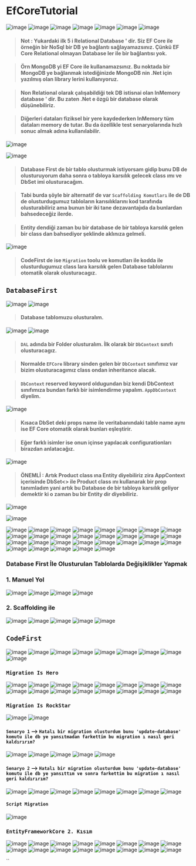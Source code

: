 # EfCoreTutorial

![image](https://user-images.githubusercontent.com/49749125/164887227-827a2123-7568-4030-8762-a1893bef77c9.png)
![image](https://user-images.githubusercontent.com/49749125/164887242-a41ececf-6fcb-4540-9e83-3d4708edc7eb.png)
![image](https://user-images.githubusercontent.com/49749125/164887249-d5524820-a7af-4a21-b697-b28f5f78ce86.png)
![image](https://user-images.githubusercontent.com/49749125/164887259-078f2b2e-b7c8-43d3-b7af-5624dfa848fe.png)
![image](https://user-images.githubusercontent.com/49749125/164887283-584478ae-445f-458f-81f5-9eb51a04163c.png)
![image](https://user-images.githubusercontent.com/49749125/164887292-8a0de8b8-3a0a-4a69-a4b1-21f21f53c01b.png)
![image](https://user-images.githubusercontent.com/49749125/164887314-a3b6a5dc-a5da-4cdc-a09b-d91e9bf5f48b.png)

> #### Not : Yukardaki ilk 5 i Relational Database ' dir. Siz EF Core ile örneğin bir NoSql bir DB ye bağlantı sağlayamazsınız. Çünkü EF Core Relational olmayan Database ler ile bir bağlantısı yok. 

> #### Örn MongoDB yi EF Core ile kullanamazsınız. Bu noktada bir MongoDB ye bağlanmak istediğinizde MongoDB nin .Net için yazılmış olan library lerini kullanıyoruz.

> #### Non Relational olarak çalışabildiği tek DB istisnai olan InMemory database ' dir. Bu zaten .Net e özgü bir database olarak düşünebiliriz.

> #### Diğerleri dataları fiziksel bir yere kaydederken InMemory tüm dataları memory de tutar. Bu da özellikle test senaryolarında hızlı sonuc almak adına kullanılabilir.

![image](https://user-images.githubusercontent.com/49749125/164888255-7fc8158e-cd32-4cc1-9e5a-f0f78f680adf.png)

![image](https://user-images.githubusercontent.com/49749125/164888322-d4f33fe7-b832-45a8-bee6-372b5a432ae8.png)

> #### Database First de bir tablo olusturmak istiyorsam gidip bunu DB de olusturuyorum daha sonra o tabloya karsılık gelecek class ımı ve DbSet imi olusturacağım.

> #### Tabi burda şöyle bir alternatif de var `Scaffolding Komutları` ile de DB de olusturdugumuz tabloların karısılıklarını kod tarafında olusturabiliriz ama bunun bir iki tane dezavantajıda da bunlardan bahsedeceğiz ilerde. 

> #### Entity dendiği zaman bu bir database de bir tabloya karsılık gelen bir class dan bahsediyor şeklinde aklınıza gelmeli.

![image](https://user-images.githubusercontent.com/49749125/164888491-6daf0e55-6327-4e08-bec0-80f3aa981ada.png)

> #### CodeFirst de ise `Migration` toolu ve komutları ile kodda ile olusturdugumuz class lara karsılık gelen Database tablolarını otomatik olarak olusturacagız.

##  `DatabaseFirst` 

![image](https://user-images.githubusercontent.com/49749125/164890392-425b0a88-15ba-46d2-af57-68da7b1fdcc5.png)
![image](https://user-images.githubusercontent.com/49749125/164890507-3c57d175-7f8b-47d4-8b50-94443feabb1e.png)

> #### Database tablomuzu olusturalım.

![image](https://user-images.githubusercontent.com/49749125/164891016-b6709eba-a086-4bc3-9b96-1daa102b0542.png)
![image](https://user-images.githubusercontent.com/49749125/164891128-d6eb086a-e28a-4ce3-a031-d634591e1d67.png)

> #### `DAL` adında bir Folder olusturalım. İlk olarak bir `DbContext` sınıfı olusturacagız. 

> #### Normalde `EFCore` library sinden gelen bir `DbContext` sınıfımız var bizim olusturacagımız class ondan inheritance alacak. 

> #### `DbContext` reserved keyword oldugundan biz kendi DbContext sınıfımıza bundan farklı bir isimlendirme yapalım. `AppDbContext` diyelim.

![image](https://user-images.githubusercontent.com/49749125/164891911-30e3e4fa-592d-4546-a426-e2966ab4b164.png)

> #### Kısaca DbSet deki props name ile veritabanındaki table name aynı ise EF Core otomatik olarak bunları eşleştirir.

> #### Eğer farklı isimler ise onun içinse yapılacak configurationları birazdan anlatacağız.

![image](https://user-images.githubusercontent.com/49749125/164892063-e12ffacd-5dfe-46f6-a4fe-52b328796d69.png)

> #### ÖNEMLİ : Artık Product class ına Entity diyebiliriz zira AppContext içerisinde DbSet<> ile Product class ını kullanarak bir prop tanımladım yani artık bu Database de bir tabloya karsılık geliyor demektir ki o zaman bu bir Entity dir diyebiliriz.

![image](https://user-images.githubusercontent.com/49749125/164893564-4bd7d2ad-7a55-425f-b9f7-94946208374f.png)

![image](https://user-images.githubusercontent.com/49749125/164893627-7c276870-43cc-435f-ba4e-9f8c303d079e.png)

![image](https://user-images.githubusercontent.com/49749125/164893678-7f25f5d1-b780-40b8-a3c1-1cb200feea0c.png)
![image](https://user-images.githubusercontent.com/49749125/164893725-ec83e984-e0b9-4f49-8cb3-64d8e17b0750.png)
![image](https://user-images.githubusercontent.com/49749125/164893765-00a72694-5f16-4427-8921-1f66c4cb54fa.png)
![image](https://user-images.githubusercontent.com/49749125/164893819-bcbb879b-df54-447e-b35b-0b1ef5a381e6.png)
![image](https://user-images.githubusercontent.com/49749125/164893956-d2110c44-29c1-42ce-b8c3-ee0f9ad51670.png)
![image](https://user-images.githubusercontent.com/49749125/164894019-d7dd4f9d-ebef-4642-b808-1b7d15fd4758.png)
![image](https://user-images.githubusercontent.com/49749125/164894064-6a74553d-36f9-4ec7-9d56-c5e1077730d9.png)
![image](https://user-images.githubusercontent.com/49749125/164894111-f0c99c7a-94af-47f4-a1f8-3b7ec7a6fe79.png)
![image](https://user-images.githubusercontent.com/49749125/164894211-148b8d7b-c332-4ca2-8f8a-5458aeec81a3.png)
![image](https://user-images.githubusercontent.com/49749125/164894384-46a481ce-0c91-4396-9df3-f7ec0b4254db.png)
![image](https://user-images.githubusercontent.com/49749125/164894509-e498f26d-7ea2-42d5-8c28-ca086c4f6fc8.png)
![image](https://user-images.githubusercontent.com/49749125/164894637-95962bbd-1d8c-4822-b645-79f2d2cc150a.png)
![image](https://user-images.githubusercontent.com/49749125/164894786-38365448-d7e1-4c55-b0fb-9a7f6ea0f77a.png)
![image](https://user-images.githubusercontent.com/49749125/164894879-26e92798-5247-4906-b145-d8670316c6aa.png)
![image](https://user-images.githubusercontent.com/49749125/164894943-dede3ecc-766f-4fb6-b0f0-3214d4f481cf.png)
![image](https://user-images.githubusercontent.com/49749125/164895068-d493b9f6-c349-4ec0-bbde-2d89ff8787ba.png)
![image](https://user-images.githubusercontent.com/49749125/164895013-2cfad7fa-21c8-4876-b322-f3bbdbff2da2.png)
![image](https://user-images.githubusercontent.com/49749125/164895338-88956ff5-fdec-4190-a6ad-641ef03641b9.png)
![image](https://user-images.githubusercontent.com/49749125/164895604-483f22f7-fcc4-45af-9e33-c967f503181f.png)
![image](https://user-images.githubusercontent.com/49749125/164896105-49ea8f7c-555c-48bf-927c-42da1e29ec9b.png)
![image](https://user-images.githubusercontent.com/49749125/164896229-f9bcac5b-9b6c-43fc-98f7-ed1390e899cf.png)
![image](https://user-images.githubusercontent.com/49749125/164896802-c3d81fdb-335d-4244-85a8-8ccf098bd433.png)
![image](https://user-images.githubusercontent.com/49749125/164896944-255845bd-c2d0-4773-a544-86a2bbd951fb.png)
![image](https://user-images.githubusercontent.com/49749125/164896983-a7daafb1-9b36-4165-973e-23053d0d003e.png)
![image](https://user-images.githubusercontent.com/49749125/164897763-b8187dd7-b03a-40a7-b553-661be12b532b.png)
![image](https://user-images.githubusercontent.com/49749125/164900929-645093cd-11d2-4d9c-adb1-057ffb4c1ffd.png)
![image](https://user-images.githubusercontent.com/49749125/164903607-be27e7f2-2e53-45e8-9f27-1dd72df17dd9.png)
![image](https://user-images.githubusercontent.com/49749125/164909937-5f1bdae6-e8bb-4fbb-92f6-1c8b8f111455.png)
![image](https://user-images.githubusercontent.com/49749125/164910376-c163ddbc-7098-4fdf-b144-3dbac6a626f2.png)

### Database First İle Olusturulan Tablolarda Değişiklikler Yapmak

### 1. Manuel Yol

![image](https://user-images.githubusercontent.com/49749125/164911990-a3f06084-69e5-49b3-ab02-ac0f603c5ac3.png)
![image](https://user-images.githubusercontent.com/49749125/164912036-4407992b-d9da-4953-b2e4-fbac43e8b580.png)
![image](https://user-images.githubusercontent.com/49749125/164912118-6a0e55e3-d9d7-4450-8cf2-6073c9b23e03.png)
![image](https://user-images.githubusercontent.com/49749125/164912239-1b3f303f-0ca2-4ec2-a0bd-739aa844dd52.png)


### 2. Scaffolding ile

![image](https://user-images.githubusercontent.com/49749125/164912571-5b118e91-b782-4fc1-9e00-a3933435f874.png)
![image](https://user-images.githubusercontent.com/49749125/164971353-ab04288d-2bb4-4d5f-82bf-1ec21c9c09a1.png)
![image](https://user-images.githubusercontent.com/49749125/164971725-f4a8b20e-3fc6-4c44-8f27-f2bf7ea5a92a.png)
![image](https://user-images.githubusercontent.com/49749125/164971856-55503802-6bdb-4203-a2cf-51a09149c8a3.png)
![image](https://user-images.githubusercontent.com/49749125/164971959-ce0d4b5d-10f0-4ecf-8ff0-256ef86fdbb1.png)

##  `CodeFirst`

![image](https://user-images.githubusercontent.com/49749125/164972369-d84f87ad-4f4a-42dc-a659-f7c9146e0c74.png)
![image](https://user-images.githubusercontent.com/49749125/164974192-07c6fd8b-7871-4ee6-8dbc-ce5463770cd1.png)
![image](https://user-images.githubusercontent.com/49749125/164974747-9ca13ea0-c3c6-4960-80f0-772413139e46.png)
![image](https://user-images.githubusercontent.com/49749125/164974849-65a4d163-0ddc-4fb1-a2cc-f8622eefeb29.png)
![image](https://user-images.githubusercontent.com/49749125/164978028-96eb6f0f-a526-4f4f-ba9c-747450287835.png)
![image](https://user-images.githubusercontent.com/49749125/164978009-db8161c7-ae4d-4572-ad1a-7a861ee99fdd.png)
![image](https://user-images.githubusercontent.com/49749125/164978020-111fa273-b893-41f9-b689-0585ebf7cc5e.png)
![image](https://user-images.githubusercontent.com/49749125/164977995-1d1e7f4e-710f-4945-ad3b-3c7d02d009f4.png)
![image](https://user-images.githubusercontent.com/49749125/164978336-5ecd2c24-9ef9-4dc6-828e-dab0b6055f65.png)

### `Migration Is Hero`
![image](https://user-images.githubusercontent.com/49749125/164978409-b346ea09-7775-4e8f-90d4-41938062de5b.png)
![image](https://user-images.githubusercontent.com/49749125/164980710-8739174e-fca2-47e8-b19b-d2c3f76c3564.png)
![image](https://user-images.githubusercontent.com/49749125/164981348-2250e1bd-6960-42ce-b613-9eff7dfbf714.png)
![image](https://user-images.githubusercontent.com/49749125/164981393-85fd2829-a00c-4bf1-8c04-30aded8626e8.png)
![image](https://user-images.githubusercontent.com/49749125/164981475-ea4964a6-9383-492b-8c29-067b23a3475b.png)
![image](https://user-images.githubusercontent.com/49749125/164981679-0732efa6-fe49-4f84-80ce-2b08100e88c0.png)
![image](https://user-images.githubusercontent.com/49749125/164981866-eccdb9a6-49cf-472a-b8da-f2d8c8d073d0.png)
![image](https://user-images.githubusercontent.com/49749125/164982291-92c8409b-11be-4b20-b99a-1c41c149592b.png)
![image](https://user-images.githubusercontent.com/49749125/164982680-9193e45a-c743-4354-81f2-d1fa7e2e5764.png)
![image](https://user-images.githubusercontent.com/49749125/164982787-a7903593-373a-4017-abd0-dc33f25e48e7.png)
![image](https://user-images.githubusercontent.com/49749125/164982858-c4df8e18-457e-4593-8df7-6291e99d4bd8.png)
![image](https://user-images.githubusercontent.com/49749125/164982962-5e0ef7d3-60d5-4599-a368-b78f74a1991c.png)
![image](https://user-images.githubusercontent.com/49749125/164983426-5dcdd474-6f7e-4aa4-8022-a6db043e155c.png)
![image](https://user-images.githubusercontent.com/49749125/164983686-d4a45252-6325-4b78-8288-e17db3ed3886.png)
![image](https://user-images.githubusercontent.com/49749125/164983900-869eaa7a-f221-4c51-bcca-9916368e0327.png)
![image](https://user-images.githubusercontent.com/49749125/164983991-c9393ba3-392e-4c30-b404-166cc3bc86ca.png)

### `Migration Is RockStar`
![image](https://user-images.githubusercontent.com/49749125/164984056-a9497303-40f9-413a-bd2c-c818e2c1fb29.png)
![image](https://user-images.githubusercontent.com/49749125/164985681-1c768e0f-375a-4624-9094-faf0d6a07d54.png)

#### `Senaryo 1` --> `Hatalı bir migration olusturdum bunu 'update-database' komutu ile db ye yansıtmadan farkettim bu migration ı nasıl geri kaldırırım?`
![image](https://user-images.githubusercontent.com/49749125/165047750-958d1e66-2316-4f5d-8d6a-5613869ed571.png)
![image](https://user-images.githubusercontent.com/49749125/165047986-81f7f06e-3326-4daf-a859-2405b2d54dcc.png)
![image](https://user-images.githubusercontent.com/49749125/165048420-46bf9f35-a5b6-40d2-8529-58ae0dce01b9.png)
![image](https://user-images.githubusercontent.com/49749125/165049230-9f53462b-a964-4c90-9a39-cee1710acf7c.png)
![image](https://user-images.githubusercontent.com/49749125/165049546-6a5ae4d3-a977-4b90-86e8-899ffaec6ac2.png)


#### `Senaryo 2` --> `Hatalı bir migration olusturdum bunu 'update-database' komutu ile db ye yansıttım ve sonra farkettim bu migration ı nasıl geri kaldırırım?`
![image](https://user-images.githubusercontent.com/49749125/165057455-f40dfb3a-ae54-489b-8dc6-f715d31f608d.png)
![image](https://user-images.githubusercontent.com/49749125/165057651-5b0f7180-030c-451e-9c72-b87bd0bd40f0.png)
![image](https://user-images.githubusercontent.com/49749125/165059682-70ec984d-f6ac-4c79-9c0f-4ec38889ae0b.png)
![image](https://user-images.githubusercontent.com/49749125/165059879-bfcfe082-58f3-4732-9fe0-a8c6c218553a.png)
![image](https://user-images.githubusercontent.com/49749125/165060849-fa307002-c25f-4ab1-b22c-2e643e5ba1d7.png)
![image](https://user-images.githubusercontent.com/49749125/165062545-7beb7222-b57e-4869-8a2c-d4c3c76c6f2a.png)
![image](https://user-images.githubusercontent.com/49749125/165065487-955828c7-31ba-42be-b47c-fa48d62021a5.png)
![image](https://user-images.githubusercontent.com/49749125/165065960-3ea78d25-19c9-4c86-8604-bc87a4395d65.png)

#### `Script Migration`
![image](https://user-images.githubusercontent.com/49749125/165067039-08ec85a4-46de-49f2-a07b-fc111b9c08c8.png)

### `EntityFrameworkCore 2. Kısım`

![image](https://user-images.githubusercontent.com/49749125/166102349-e23f3d31-7125-4a24-8cfb-25fdc4c2bc0c.png)
![image](https://user-images.githubusercontent.com/49749125/166102721-6964368e-988b-4061-8dca-161f44349044.png)
![image](https://user-images.githubusercontent.com/49749125/166102966-d43c29bb-2605-4aa4-b4b9-2ab9f935508d.png)
![image](https://user-images.githubusercontent.com/49749125/166103841-993af861-bafb-4d9c-921d-5d5e1b93bb0c.png)
![image](https://user-images.githubusercontent.com/49749125/166103916-2dcc55f8-dc2b-4059-b321-549be605bb4e.png)
![image](https://user-images.githubusercontent.com/49749125/166105341-9b1d49d7-ed9e-4289-a422-e060e29be4df.png)
![image](https://user-images.githubusercontent.com/49749125/166105632-f0d5515f-6d1f-4695-93d5-617448e4b2fd.png)
![image](https://user-images.githubusercontent.com/49749125/166106512-2f71f8be-5bc1-49c9-8b2a-0a7202d8cc19.png)
![image](https://user-images.githubusercontent.com/49749125/166106633-8b4aca95-a5df-4d69-a501-cb2e7a0a40bf.png)
![image](https://user-images.githubusercontent.com/49749125/166107764-e63d568e-7f0c-4b93-97d5-ba042d7e175d.png)
![image](https://user-images.githubusercontent.com/49749125/166108483-22429d45-8c8e-43e6-a4ad-986986252e7e.png)
![image](https://user-images.githubusercontent.com/49749125/166108792-0783bff4-6142-4c03-b4a9-c67ab37597f9.png)
![image](https://user-images.githubusercontent.com/49749125/166109910-7024b413-08bf-457a-bd3a-8a14e24f4c81.png)
![image](https://user-images.githubusercontent.com/49749125/166110373-7918ee41-a9f1-4b6d-8d3a-70ac30da88cb.png)
![image](https://user-images.githubusercontent.com/49749125/166436070-df20cd2a-c8b2-4ea6-b37d-1728e815fd94.png)
![image](https://user-images.githubusercontent.com/49749125/166440164-6b176335-b20c-4155-b521-6d3fd91c92c5.png)


`` 
